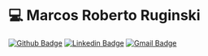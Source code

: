 # 💻 Marcos Roberto Ruginski 

[![Github Badge](https://img.shields.io/badge/-Github-000?style=for-the-badge&logo=Github&logoColor=white&link=https://github.com/MarcosRuginski)](https://github.com/MarcosRuginski)
[![Linkedin Badge](https://img.shields.io/badge/-LinkedIn-blue?style=for-the-badge&logo=Linkedin&logoColor=white&link=https://www.linkedin.com/in/marcos-roberto-ruginski-950b02192)](https://www.linkedin.com/in/marcos-roberto-ruginski-950b02192/)
[![Gmail Badge](https://img.shields.io/badge/-Gmail-c14438?style=for-the-badge&logo=Gmail&logoColor=white&link=mailto:marcosrobertoruginski@gmail.com)](mailto:marcosrobertoruginski@gmail.com)



<!--
**MarcosRuginski/MarcosRuginski** is a ✨ _special_ ✨ repository because its `README.md` (this file) appears on your GitHub profile.

Here are some ideas to get you started:

- 🔭 I’m currently working on ...
- 🌱 I’m currently learning ...
- 👯 I’m looking to collaborate on ...
- 🤔 I’m looking for help with ...
- 💬 Ask me about ...
- 📫 How to reach me: ...
- 😄 Pronouns: ...
- ⚡ Fun fact: ...
-->
